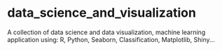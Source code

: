 # data_science_and_visualization
A collection of data science and data visualization, machine learning application using: R, Python, Seaborn, Classification, Matplotlib, Shiny...
